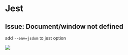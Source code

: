 # Jest

## Issue: Document/window not defined

add `--env=jsdom` to jest option

![](https://ws1.sinaimg.cn/large/0069RVTdly1fv7e0aswd0j31kw0ymq7f.jpg)
